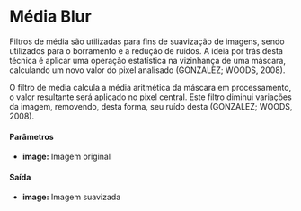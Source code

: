 # Média Blur

Filtros de média são utilizadas para fins de suavização de imagens, sendo utilizados para o borramento e a redução de ruídos. A ideia por trás desta técnica é aplicar uma operação estatística na vizinhança de uma máscara, calculando um novo valor do pixel analisado (GONZALEZ; WOODS, 2008).

O filtro de média calcula a média aritmética da máscara em processamento, o valor resultante será aplicado no pixel central. Este filtro diminui variações da imagem, removendo, desta forma, seu ruído desta (GONZALEZ; WOODS, 2008).

#### Parâmetros
* __image:__ Imagem original

#### Saída
* __image:__ Imagem suavizada
